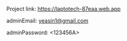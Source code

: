 Project link: https://laptotech-87eaa.web.app

adminEmail: <yeasin1@gmail.com>

adminPassword: <123456A>
